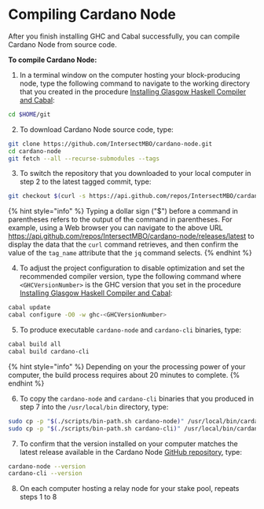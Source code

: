 # Compiling Cardano Node

After you finish installing GHC and Cabal successfully, you can compile Cardano Node from source code.

**To compile Cardano Node:**

1. In a terminal window on the computer hosting your block-producing node, type the following command to navigate to the working directory that you created in the procedure [Installing Glasgow Haskell Compiler and Cabal](installing-ghc-and-cabal.md):

```bash
cd $HOME/git
```

2. To download Cardano Node source code, type:

```bash
git clone https://github.com/IntersectMBO/cardano-node.git
cd cardano-node
git fetch --all --recurse-submodules --tags
```

3. To switch the repository that you downloaded to your local computer in step 2 to the latest tagged commit, type:

```bash
git checkout $(curl -s https://api.github.com/repos/IntersectMBO/cardano-node/releases/latest | jq -r .tag_name)
```

{% hint style="info" %}
Typing a dollar sign ("$") before a command in parentheses refers to the output of the command in parentheses. For example, using a Web browser you can navigate to the above URL https://api.github.com/repos/IntersectMBO/cardano-node/releases/latest to display the data that the `curl` command retrieves, and then confirm the value of the `tag_name` attribute that the `jq` command selects.
{% endhint %}

4. To adjust the project configuration to disable optimization and set the recommended compiler version, type the following command where `<GHCVersionNumber>` is the GHC version that you set in the procedure [Installing Glasgow Haskell Compiler and Cabal](installing-ghc-and-cabal.md):

```bash
cabal update
cabal configure -O0 -w ghc-<GHCVersionNumber>
```

5. To produce executable `cardano-node` and `cardano-cli` binaries, type:

```bash
cabal build all
cabal build cardano-cli

```
<!-- Source: https://github.com/input-output-hk/cardano-node-wiki/blob/main/docs/getting-started/install.md -->

{% hint style="info" %}
Depending on your the processing power of your computer, the build process requires about 20 minutes to complete.
{% endhint %}

6. To copy the `cardano-node` and `cardano-cli` binaries that you produced in step 7 into the `/usr/local/bin` directory, type:

```bash
sudo cp -p "$(./scripts/bin-path.sh cardano-node)" /usr/local/bin/cardano-node
sudo cp -p "$(./scripts/bin-path.sh cardano-cli)" /usr/local/bin/cardano-cli
```

7. To confirm that the version installed on your computer matches the latest release available in the Cardano Node [GitHub repository](https://github.com/input-output-hk/cardano-node), type:

```bash
cardano-node --version
cardano-cli --version
```

8. On each computer hosting a relay node for your stake pool, repeats steps 1 to 8